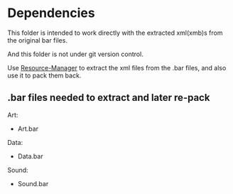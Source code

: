 # Dependencies
This folder is intended to work directly with the extracted xml(xmb)s from the original bar files.

And this folder is not under git version control. 

Use [Resource-Manager](https://github.com/VladTheJunior/Resource-Manager) to extract the xml files from the .bar files, and also use it to pack them back.

## .bar files needed to extract and later re-pack

Art:
- Art.bar

Data:
- Data.bar

Sound:
- Sound.bar